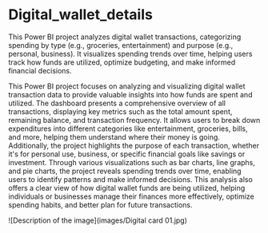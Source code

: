 # Digital_wallet_details
This Power BI project analyzes digital wallet transactions, categorizing spending by type (e.g., groceries, entertainment) and purpose (e.g., personal, business). It visualizes spending trends over time, helping users track how funds are utilized, optimize budgeting, and make informed financial decisions.

This Power BI project focuses on analyzing and visualizing digital wallet transaction data to provide valuable insights into how funds are spent and utilized. The dashboard presents a comprehensive overview of all transactions, displaying key metrics such as the total amount spent, remaining balance, and transaction frequency. It allows users to break down expenditures into different categories like entertainment, groceries, bills, and more, helping them understand where their money is going. Additionally, the project highlights the purpose of each transaction, whether it's for personal use, business, or specific financial goals like savings or investment. Through various visualizations such as bar charts, line graphs, and pie charts, the project reveals spending trends over time, enabling users to identify patterns and make informed decisions. This analysis also offers a clear view of how digital wallet funds are being utilized, helping individuals or businesses manage their finances more effectively, optimize spending habits, and better plan for future transactions.

![Description of the image](images/Digital card 01.jpg)
